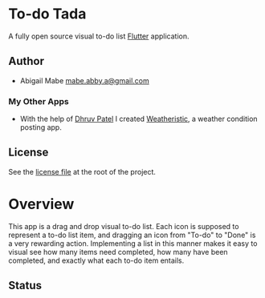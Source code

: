 # To-do Tada

A fully open source visual to-do list [Flutter](https://flutter.dev/) application.

## Author

* Abigail Mabe [mabe.abby.a@gmail.com](mailto:mabe.abby.a@gmail.com)

### My Other Apps

* With the help of [Dhruv Patel](https://github.com/dhruv282) I created [Weatheristic](https://weatheristic.app/), a weather condition posting app.

## License

See the [license file](https://github.com/a-mabe/todo-tada/blob/master/LICENSE) at the root of the project.

# Overview

This app is a drag and drop visual to-do list. Each icon is supposed to represent a to-do list item, and dragging an icon from "To-do" to "Done" is a very rewarding action. Implementing a list in this manner makes it easy to visual see how many items need completed, how many have been completed, and exactly what each to-do item entails.

## Status

